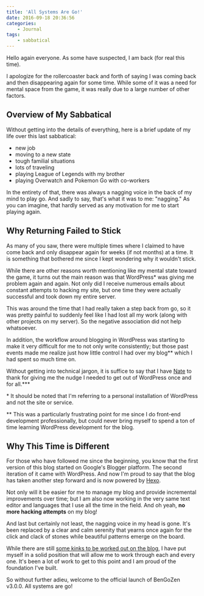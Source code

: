 ```yaml
---
title: 'All Systems Are Go!'
date: 2016-09-18 20:36:56
categories:
	- Journal
tags:
	- sabbatical
---
```



Hello again everyone. As some have suspected, I am back (for real this time).

I apologize for the rollercoaster back and forth of saying I was coming back and then disappearing again for some time. While some of it was a need for mental space from the game, it was really due to a large number of other factors.

<!-- more -->

## Overview of My Sabbatical

Without getting into the details of everything, here is a brief update of my life over this last sabbatical:

- new job
- moving to a new state
- tough familial situations
- lots of traveling
- playing League of Legends with my brother
- playing Overwatch and Pokemon Go with co-workers

In the entirety of that, there was always a nagging voice in the back of my mind to play go. And sadly to say, that's what it was to me: "nagging." As you can imagine, that hardly served as any motivation for me to start playing again.

## Why Returning Failed to Stick

As many of you saw, there were multiple times where I claimed to have come back and only disappear again for weeks (if not months) at a time. It is something that bothered me since I kept wondering why it wouldn't stick.

While there are other reasons worth mentioning like my mental state toward the game, it turns out the main reason was that WordPress* was giving me problem again and again. Not only did I receive numerous emails about constant attempts to hacking my site, but one time they were actually successful and took down my entire server.

This was around the time that I had really taken a step back from go, so it was pretty painful to suddenly feel like I had lost all my work (along with other projects on my server). So the negative association did not help whatsoever.

In addition, the workflow around blogging in WordPress was starting to make it very difficult for me to not only write consistently; but those past events made me realize just how little control I had over my blog** which I had spent so much time on.

Without getting into technical jargon, it is suffice to say that I have [Nate](http://nateeagle.com/) to thank for giving me the nudge I needed to get out of WordPress once and for all.***

\* It should be noted that I'm referring to a personal installation of WordPress and not the site or service.

** This was a particularly frustrating point for me since I do front-end development professionally, but could never bring myself to spend a ton of time learning WordPress development for the blog.

## Why This Time is Different

For those who have followed me since the beginning, you know that the first version of this blog started on Google's Blogger platform. The second iteration of it came with WordPress. And now I'm proud to say that the blog has taken another step forward and is now powered by [Hexo](http://hexo.io).

Not only will it be easier for me to manage my blog and provide incremental improvements over time; but I am also now working in the very same text editor and languages that I use all the time in the field. And oh yeah, **no more hacking attempts** on my blog!

And last but certainly not least, the nagging voice in my head is gone. It's been replaced by a clear and calm serenity that yearns once again for the click and clack of stones while beautiful patterns emerge on the board.

While there are still [some kinks to be worked out on the blog](https://gitlab.com/bencodezen/go-blog-feedback), I have put myself in a solid position that will allow me to work through each and every one. It's been a lot of work to get to this point and I am proud of the foundation I've built.

So without further adieu, welcome to the official launch of BenGoZen v3.0.0. All systems are go!
